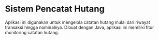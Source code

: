 Sistem Pencatat Hutang
==

Aplikasi ini digunakan untuk mengelola catatan hutang mulai dari riwayat transaksi hingga nominalnya. Dibuat dengan Java, aplikasi ini memiliki fitur monitoring catatan hutang.
